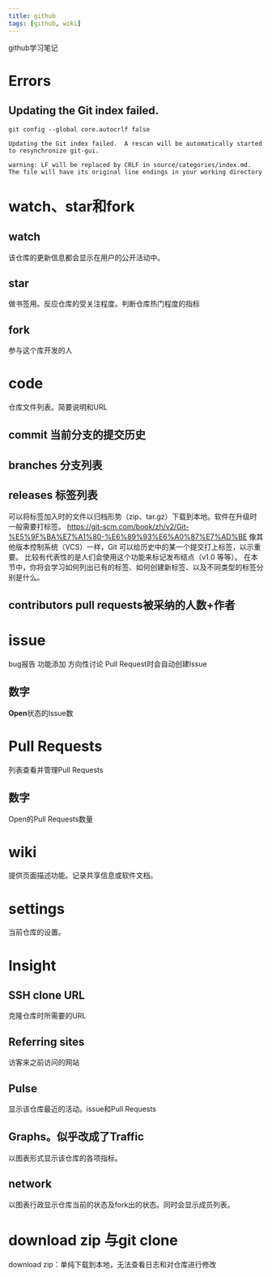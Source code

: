 ```yaml
---
title: github
tags: [github, wiki]
---
```

github学习笔记
<!-- more -->
# Errors
## Updating the Git index failed.
```
git config --global core.autocrlf false
```

```
Updating the Git index failed.  A rescan will be automatically started to resynchronize git-gui.

warning: LF will be replaced by CRLF in source/categories/index.md.
The file will have its original line endings in your working directory
```
#  watch、star和fork
## watch
该仓库的更新信息都会显示在用户的公开活动中。
## star
做书签用。反应仓库的受关注程度。判断仓库热门程度的指标
## fork
参与这个库开发的人
# code
仓库文件列表。简要说明和URL
## commit 当前分支的提交历史
## branches 分支列表
## releases 标签列表 
可以将标签加入时的文件以归档形势（zip、tar.gz）下载到本地。软件在升级时一般需要打标签。
https://git-scm.com/book/zh/v2/Git-%E5%9F%BA%E7%A1%80-%E6%89%93%E6%A0%87%E7%AD%BE
像其他版本控制系统（VCS）一样，Git 可以给历史中的某一个提交打上标签，以示重要。 比较有代表性的是人们会使用这个功能来标记发布结点（v1.0 等等）。 在本节中，你将会学习如何列出已有的标签、如何创建新标签、以及不同类型的标签分别是什么。
## contributors pull requests被采纳的人数+作者
# issue
bug报告
功能添加
方向性讨论
Pull Request时会自动创建Issue
## 数字
**Open**状态的Issue数
# Pull Requests
列表查看并管理Pull Requests
## 数字
Open的Pull Requests数量
# wiki
提供页面描述功能。记录共享信息或软件文档。
# settings
当前仓库的设置。
# Insight
## SSH clone URL
克隆仓库时所需要的URL
## Referring sites
访客来之前访问的网站
## Pulse
显示该仓库最近的活动。issue和Pull Requests
## Graphs。似乎改成了Traffic
以图表形式显示该仓库的各项指标。
## network
以图表行政显示仓库当前的状态及fork出的状态。同时会显示成员列表。
# download zip 与git clone
download zip：单纯下载到本地，无法查看日志和对仓库进行修改
